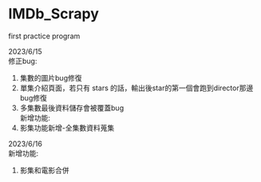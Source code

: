 # IMDb_Scrapy  
first practice program  
  
2023/6/15   
修正bug:  
   1. 集數的圖片bug修復  
   2. 單集介紹頁面，若只有 stars 的話，輸出後star的第一個會跑到director那邊bug修復  
   3. 多集數最後資料儲存會被覆蓋bug  
新增功能:  
   1. 影集功能新增-全集數資料蒐集  
  
2023/6/16  
新增功能:  
   1. 影集和電影合併  
